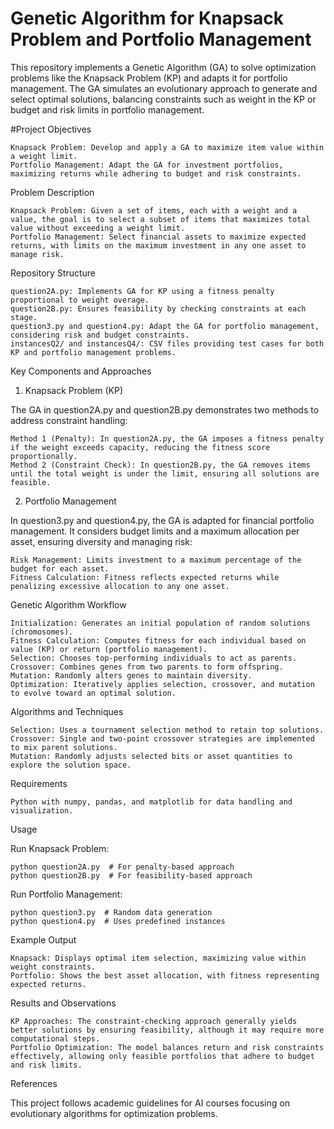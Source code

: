 # Genetic Algorithm for Knapsack Problem and Portfolio Management

This repository implements a Genetic Algorithm (GA) to solve optimization problems like the Knapsack Problem (KP) and adapts it for portfolio management. The GA simulates an evolutionary approach to generate and select optimal solutions, balancing constraints such as weight in the KP or budget and risk limits in portfolio management.

#Project Objectives

    Knapsack Problem: Develop and apply a GA to maximize item value within a weight limit.
    Portfolio Management: Adapt the GA for investment portfolios, maximizing returns while adhering to budget and risk constraints.

Problem Description

    Knapsack Problem: Given a set of items, each with a weight and a value, the goal is to select a subset of items that maximizes total value without exceeding a weight limit.
    Portfolio Management: Select financial assets to maximize expected returns, with limits on the maximum investment in any one asset to manage risk.

Repository Structure

    question2A.py: Implements GA for KP using a fitness penalty proportional to weight overage.
    question2B.py: Ensures feasibility by checking constraints at each stage.
    question3.py and question4.py: Adapt the GA for portfolio management, considering risk and budget constraints.
    instancesQ2/ and instancesQ4/: CSV files providing test cases for both KP and portfolio management problems.

Key Components and Approaches
1. Knapsack Problem (KP)

The GA in question2A.py and question2B.py demonstrates two methods to address constraint handling:

    Method 1 (Penalty): In question2A.py, the GA imposes a fitness penalty if the weight exceeds capacity, reducing the fitness score proportionally.
    Method 2 (Constraint Check): In question2B.py, the GA removes items until the total weight is under the limit, ensuring all solutions are feasible.

2. Portfolio Management

In question3.py and question4.py, the GA is adapted for financial portfolio management. It considers budget limits and a maximum allocation per asset, ensuring diversity and managing risk:

    Risk Management: Limits investment to a maximum percentage of the budget for each asset.
    Fitness Calculation: Fitness reflects expected returns while penalizing excessive allocation to any one asset.

Genetic Algorithm Workflow

    Initialization: Generates an initial population of random solutions (chromosomes).
    Fitness Calculation: Computes fitness for each individual based on value (KP) or return (portfolio management).
    Selection: Chooses top-performing individuals to act as parents.
    Crossover: Combines genes from two parents to form offspring.
    Mutation: Randomly alters genes to maintain diversity.
    Optimization: Iteratively applies selection, crossover, and mutation to evolve toward an optimal solution.

Algorithms and Techniques

    Selection: Uses a tournament selection method to retain top solutions.
    Crossover: Single and two-point crossover strategies are implemented to mix parent solutions.
    Mutation: Randomly adjusts selected bits or asset quantities to explore the solution space.

Requirements

    Python with numpy, pandas, and matplotlib for data handling and visualization.

Usage

Run Knapsack Problem:
    
    python question2A.py  # For penalty-based approach
    python question2B.py  # For feasibility-based approach

Run Portfolio Management:

    python question3.py  # Random data generation
    python question4.py  # Uses predefined instances

Example Output

    Knapsack: Displays optimal item selection, maximizing value within weight constraints.
    Portfolio: Shows the best asset allocation, with fitness representing expected returns.

Results and Observations

    KP Approaches: The constraint-checking approach generally yields better solutions by ensuring feasibility, although it may require more computational steps.
    Portfolio Optimization: The model balances return and risk constraints effectively, allowing only feasible portfolios that adhere to budget and risk limits.

References

This project follows academic guidelines for AI courses focusing on evolutionary algorithms for optimization problems.
